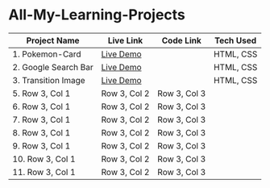 # All-My-Learning-Projects


| Project Name | Live Link | Code Link | Tech Used |
| --------------| --------------| --------------|  --------------|
| 1. Pokemon-Card | [Live Demo](https://pokemon-card-2.netlify.app) |  | HTML, CSS   |
| 2. Google Search Bar | [Live Demo](https://google-search-bar-page.netlify.app/) | []() | HTML, CSS |
| 3. Transition Image | [Live Demo](https://transition-image.netlify.app/) | []() |  HTML, CSS     |
| 5. Row 3, Col 1 | Row 3, Col 2 | Row 3, Col 3 |           |
| 6. Row 3, Col 1 | Row 3, Col 2 | Row 3, Col 3 |                  |
| 7. Row 3, Col 1 | Row 3, Col 2 | Row 3, Col 3 |              |
| 8. Row 3, Col 1 | Row 3, Col 2 | Row 3, Col 3 |                  |
| 9. Row 3, Col 1 | Row 3, Col 2 | Row 3, Col 3 |               |
| 10. Row 3, Col 1 | Row 3, Col 2 | Row 3, Col 3                |
| 11. Row 3, Col 1 | Row 3, Col 2 | Row 3, Col 3 |             |

